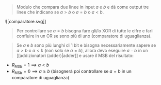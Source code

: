 > Modulo che compara due linee in input $a$ e $b$ e dà come output tre linee che indicano se $a>b$ o $a=b$ o $a<b$.

![[comparatore.svg]]
> Per controllare se $a=b$ bisogna fare gli/lo XOR di tutte le cifre e farli confluire in un OR se sono più di uno (comparatore di uguaglianza).

> Se $a$ e $b$ sono più lunghi di 1 bit e bisogna necessariamente sapere se $a>b$ o $a<b$ (non solo se $a=b$), allora devo eseguire $a-b$ in un [[addizionatori (adder)|adder]] e usare il MSB del risultato:

- $R_{\text{MSb}}=1 \implies a<b$
- $R_{\text{MSb}}=0 \implies a\geq b$ (bisognerà poi controllare se $a=b$ in un comparatore di uguaglianza)